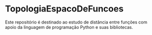# TopologiaEspacoDeFuncoes
Este repositório é destinado ao estudo de distância entre funções com apoio da linguagem de programação Python e suas bibliotecas.
